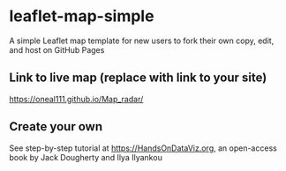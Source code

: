 # leaflet-map-simple
A simple Leaflet map template for new users to fork their own copy, edit, and host on GitHub Pages

## Link to live map (replace with link to your site)
https://oneal111.github.io/Map_radar/

## Create your own
See step-by-step tutorial at https://HandsOnDataViz.org, an open-access book by Jack Dougherty and Ilya Ilyankou
